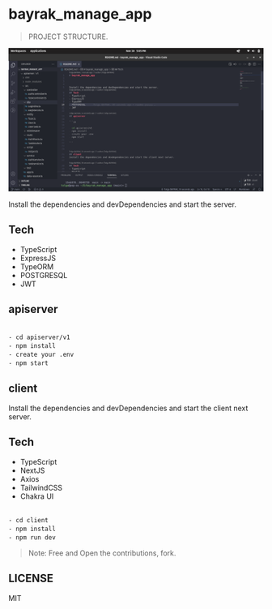 # bayrak_manage_app

> PROJECT STRUCTURE.

<img src="./Screenshot from 2022-11-30 17-05-30.png"></img>




Install the dependencies and devDependencies and start the server.
## Tech
- TypeScript
- ExpressJS
- TypeORM
- POSTGRESQL
- JWT

## apiserver

```sh

- cd apiserver/v1
- npm install
- create your .env
- npm start

```


## client
Install the dependencies and devDependencies and start the client next server.

## Tech
- TypeScript
- NextJS
- Axios
- TailwindCSS
- Chakra UI


```sh

- cd client
- npm install
- npm run dev

```

> Note:  Free and Open the contributions, fork.


## LICENSE

MIT
